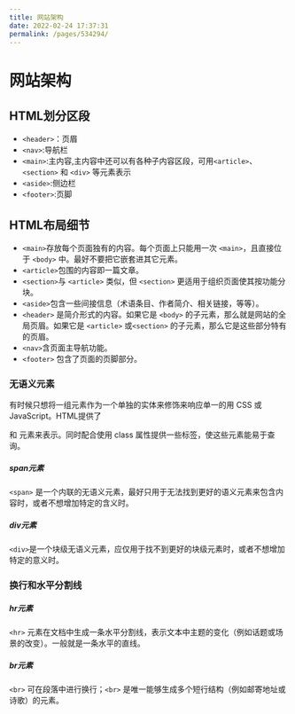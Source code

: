 ```yaml
---
title: 网站架构
date: 2022-02-24 17:37:31
permalink: /pages/534294/
---
```

# 网站架构

## HTML划分区段

- `<header>`：页眉
- `<nav>`:导航栏
- `<main>`:主内容,主内容中还可以有各种子内容区段，可用`<article>`、`<section>` 和 `<div>` 等元素表示
- `<aside>`:侧边栏
- `<footer>`:页脚

## HTML布局细节

- `<main>`存放每个页面独有的内容。每个页面上只能用一次 `<main>`，且直接位于 `<body>` 中。最好不要把它嵌套进其它元素。
- `<article>`包围的内容即一篇文章。
- `<section>`与 `<article>` 类似，但 `<section>` 更适用于组织页面使其按功能分块。
- `<aside>`包含一些间接信息（术语条目、作者简介、相关链接，等等）。
- `<header>` 是简介形式的内容。如果它是 `<body>` 的子元素，那么就是网站的全局页眉。如果它是 `<article>` 或`<section>` 的子元素，那么它是这些部分特有的页眉。
- `<nav>`含页面主导航功能。
- `<footer>` 包含了页面的页脚部分。

### 无语义元素

有时候只想将一组元素作为一个单独的实体来修饰来响应单一的用 CSS 或 JavaScript。HTML提供了 <div> 和 <span> 元素来表示。同时配合使用 class 属性提供一些标签，使这些元素能易于查询。

##### span元素

`<span>` 是一个内联的无语义元素，最好只用于无法找到更好的语义元素来包含内容时，或者不想增加特定的含义时。

##### div元素

`<div>`是一个块级无语义元素，应仅用于找不到更好的块级元素时，或者不想增加特定的意义时。

### 换行和水平分割线

##### hr元素

`<hr>` 元素在文档中生成一条水平分割线，表示文本中主题的变化（例如话题或场景的改变）。一般就是一条水平的直线。

##### br元素

`<br>` 可在段落中进行换行；`<br>` 是唯一能够生成多个短行结构（例如邮寄地址或诗歌）的元素。